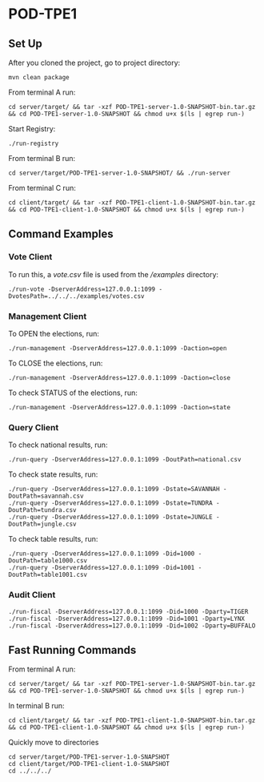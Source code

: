 # POD-TPE1

## Set Up
After you cloned the project, go to project directory:
```
mvn clean package
```
From terminal A run:
```
cd server/target/ && tar -xzf POD-TPE1-server-1.0-SNAPSHOT-bin.tar.gz && cd POD-TPE1-server-1.0-SNAPSHOT && chmod u+x $(ls | egrep run-)
```
Start Registry:
```
./run-registry
```
From terminal B run:
```
cd server/target/POD-TPE1-server-1.0-SNAPSHOT/ && ./run-server
```
From terminal C run:
```
cd client/target/ && tar -xzf POD-TPE1-client-1.0-SNAPSHOT-bin.tar.gz && cd POD-TPE1-client-1.0-SNAPSHOT && chmod u+x $(ls | egrep run-)
```

## Command Examples
### Vote Client
To run this, a _vote.csv_ file is used from the _/examples_ directory:
```
./run-vote -DserverAddress=127.0.0.1:1099 -DvotesPath=../../../examples/votes.csv
```

### Management Client
To OPEN the elections, run:
```
./run-management -DserverAddress=127.0.0.1:1099 -Daction=open
```

To CLOSE the elections, run:
```
./run-management -DserverAddress=127.0.0.1:1099 -Daction=close
```

To check STATUS of the elections, run:
```
./run-management -DserverAddress=127.0.0.1:1099 -Daction=state
```

### Query Client

To check national results, run:
```
./run-query -DserverAddress=127.0.0.1:1099 -DoutPath=national.csv
```

To check state results, run:
```
./run-query -DserverAddress=127.0.0.1:1099 -Dstate=SAVANNAH -DoutPath=savannah.csv
./run-query -DserverAddress=127.0.0.1:1099 -Dstate=TUNDRA -DoutPath=tundra.csv
./run-query -DserverAddress=127.0.0.1:1099 -Dstate=JUNGLE -DoutPath=jungle.csv
```

To check table results, run:
```
./run-query -DserverAddress=127.0.0.1:1099 -Did=1000 -DoutPath=table1000.csv
./run-query -DserverAddress=127.0.0.1:1099 -Did=1001 -DoutPath=table1001.csv
```

### Audit Client
```
./run-fiscal -DserverAddress=127.0.0.1:1099 -Did=1000 -Dparty=TIGER
./run-fiscal -DserverAddress=127.0.0.1:1099 -Did=1001 -Dparty=LYNX
./run-fiscal -DserverAddress=127.0.0.1:1099 -Did=1002 -Dparty=BUFFALO
```

## Fast Running Commands

From terminal A run:
```
cd server/target/ && tar -xzf POD-TPE1-server-1.0-SNAPSHOT-bin.tar.gz && cd POD-TPE1-server-1.0-SNAPSHOT && chmod u+x $(ls | egrep run-)
```

In terminal B run:
```
cd client/target/ && tar -xzf POD-TPE1-client-1.0-SNAPSHOT-bin.tar.gz && cd POD-TPE1-client-1.0-SNAPSHOT && chmod u+x $(ls | egrep run-)
```

Quickly move to directories
```
cd server/target/POD-TPE1-server-1.0-SNAPSHOT
cd client/target/POD-TPE1-client-1.0-SNAPSHOT
cd ../../../
```
